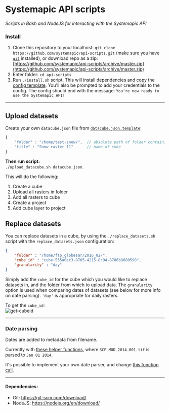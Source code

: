 # Systemapic API scripts
_Scripts in Bash and NodeJS for interacting with the Systemapic API_

### Install
1. Clone this repository to your localhost: `git clone https://github.com/systemapic/api-scripts.git` (make sure you have [`git`](https://git-scm.com/book/en/v2/Getting-Started-Installing-Git) installed), or download repo as a zip: [https://github.com/systemapic/api-scripts/archive/master.zip](https://github.com/systemapic/api-scripts/archive/master.zip)
2. Enter folder: `cd api-scripts`
3. Run `./install.sh` script. This will install dependencies and copy the [config template](https://github.com/systemapic/api-scripts/blob/master/config.json.template). You'll also be prompted to add your credentials to the config. The config should end with the message: `You're now ready to use the Systemapic API!`

----

## Upload datasets

Create your own `datacube.json` file from [`datacube.json.template`](https://github.com/systemapic/api-scripts/blob/master/datacube.json.template):

```javascript
{
    "folder" : "/home/test-snow/", 	// absolute path of folder containing .tiff's
    "title" : "Snow raster 11" 		// name of cube
}
```

**Then run script:**   
`./upload_datacube.sh datacube.json`.

This will do the following:  
1. Create a cube  
2. Upload all rasters in folder  
3. Add all rasters to cube  
4. Create a project  
5. Add cube layer to project  


## Replace datasets

You can replace datasets in a cube, by using the `./replace_datasets.sh` script with the `replace_datasets.json` configuration:

```json
{
    "folder" : "/home/ftp_globesar/2016_02/",
    "cube_id" : "cube-535a0ec3-8705-4215-8c94-8786b9680598",
    "granularity" : "day"
}
```

Simply add the `cube_id` for the cube which you would like to replace datasets in, and the folder from which to upload data. The `granularity` option is used when comparing dates of datasets (see below for more info on date parsing). `'day'` is appropriate for daily rasters.

To get the `cube_id`:  
![get-cubeid](https://cloud.githubusercontent.com/assets/2197944/15475233/561f349e-2109-11e6-8587-55c3cfb37631.gif)


----

### Date parsing
Dates are added to metadata from filename. 

Currently with [these helper functions](https://github.com/systemapic/api-scripts/blob/master/lib/upload_rasters_to_cube.js#L20-L38), where `SCF_MOD_2014_001.tif` is parsed to `Jan 01 2014`.

It's possible to implement your own date parser, and change [this function call](https://github.com/systemapic/api-scripts/blob/master/lib/upload_rasters_to_cube.js#L113).

----

#### Dependencies:
- Git: https://git-scm.com/download/
- NodeJS: https://nodejs.org/en/download/